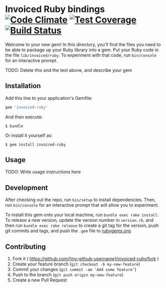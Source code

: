 # Invoiced Ruby bindings [![Code Climate](https://codeclimate.com/github/laurelandwolf/invoiced-ruby/badges/gpa.svg)](https://codeclimate.com/github/laurelandwolf/invoiced-ruby) [![Test Coverage](https://codeclimate.com/github/laurelandwolf/invoiced-ruby/badges/coverage.svg)](https://codeclimate.com/github/laurelandwolf/invoiced-ruby/coverage) [![Build Status](https://travis-ci.org/laurelandwolf/invoiced-ruby.svg)](https://travis-ci.org/laurelandwolf/invoiced-ruby)

Welcome to your new gem! In this directory, you'll find the files you need to be able to package up your Ruby library into a gem. Put your Ruby code in the file `lib/invoiced/ruby`. To experiment with that code, run `bin/console` for an interactive prompt.

TODO: Delete this and the text above, and describe your gem

## Installation

Add this line to your application's Gemfile:

```ruby
gem 'invoiced-ruby'
```

And then execute:

    $ bundle

Or install it yourself as:

    $ gem install invoiced-ruby

## Usage

TODO: Write usage instructions here

## Development

After checking out the repo, run `bin/setup` to install dependencies. Then, run `bin/console` for an interactive prompt that will allow you to experiment.

To install this gem onto your local machine, run `bundle exec rake install`. To release a new version, update the version number in `version.rb`, and then run `bundle exec rake release` to create a git tag for the version, push git commits and tags, and push the `.gem` file to [rubygems.org](https://rubygems.org).

## Contributing

1. Fork it ( https://github.com/[my-github-username]/invoiced-ruby/fork )
2. Create your feature branch (`git checkout -b my-new-feature`)
3. Commit your changes (`git commit -am 'Add some feature'`)
4. Push to the branch (`git push origin my-new-feature`)
5. Create a new Pull Request
